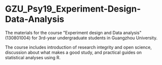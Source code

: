 # GZU_Psy19_Experiment-Design-Data-Analysis

The materials for the course "Experiment design and Data analysis" (130801004) for 3rd-year undergraduate students in Guangzhou University.

The course includes introduction of research integrity and open science, discussion about what makes a good study, and practical guides on statistical analyses using R.
